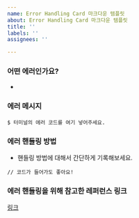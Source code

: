 ```yaml
---
name: Error Handling Card 마크다운 템플릿
about: Error Handling Card 마크다운 템플릿
title: ''
labels: ''
assignees: ''

---
```


### 어떤 에러인가요?

- 

### 에러 메시지

```
$ 터미널의 에러 코드를 여기 넣어주세요.
```

### 에러 핸들링 방법

- 핸들링 방법에 대해서 간단하게 기록해보세요.

```
// 코드가 들어가도 좋아요!
```

### 에러 핸들링을 위해 참고한 레퍼런스 링크

[링크](https://github.com/codestates/Memory.log-Client/issues/19)
